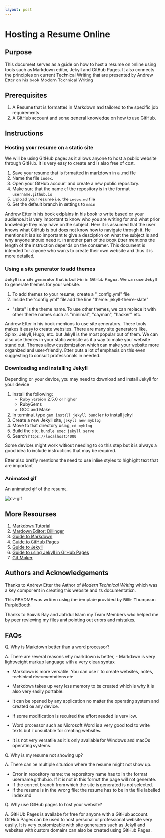 ```yaml
---
layout: post
---
```


# Hosting a Resume Online
## Purpose
This document serves as a guide on how to host a resume on online using tools such as Markdown editor, Jekyll and GitHub Pages. It also connects the principles on current Technical Writing that are presented by Andrew Etter on his book Modern Technical Writing



## Prerequisites
1. A Resume that is formatted in Markdown and tailored to the specific job requirements
2. A GitHub account and some general knowledge on how to use GitHub.



## Instructions
### Hosting your resume on a static site
We will be using GitHub pages as it allows anyone to host a public website through GitHub. It is very easy to create and is also free of cost.

1. Save your resume that is formatted in markdown in a .md file
2. Name the file ``index``.
3. Open your GitHub account and create a new public repository.
4. Make sure that the name of the repository is in the format ``username.github.io``
5. Upload your resume i.e. the ``index.md`` file
6. Set the default branch in settings to ``main``

Andrew Etter in his book exlplains in his book to write based on your audience.It is very important to know who you are writing for and what prior knowledge they may have on the subject. Here it is assumed that the user knows what GitHub is but does not know how to navigate through it. He mentions it is also important to give a desciption on what the subject is and why anyone should need it. In another part of the book Etter mentions the length of the instruction depends on the consumer. This document is intended for anyone who wants to create their own website and thus it is more detailed.
   

### Using a site generator to add themes
Jekyll is a site genarator that is built-in in GitHub Pages. We can use Jekyll to generate themes for your website.

1. To add themes to your resume, create a "_config.yml" file
2. Inside the "config.yml" file add the line "theme: jekyll-theme-slate"
  - "slate" is the theme name. To use other themes, we can replace it with other theme names such as "minimal", "cayman", "hacker", etc.

Andrew Etter in his book mentions to use site generators. These tools makes it easy to create websites. There are many site generators like, Spinx, Jekyll, Hugo, etc. but Jekyll is the most popular out of them. We  can also use themes in your static website as it a way to make your website stand out. Themes allow custiomization which can make your website more organized and user-friendly. Etter puts a lot of emphasis on this even suggesting to consult professionals in needed.


### Downloading and installing Jekyll
Depending on your device, you may need to download and install Jekyll for your device

1. Install the following:
   - Ruby version 2.5.0 or higher
   - RubyGems
   - GCC and Make
2. In terminal, type ``gem install jekyll bundler`` to install jekyll
3. Create a new Jekyll site, ``jekyll new myblog``
4. Move to that directory using, ``cd myblog``
5. Build the site, ``bundle exec jekyll serve``
6. Search ``https://localhost:4000``

Some devices might work without needing to do this step but it is always a good idea to include instructions that may be required.

Etter also breifly mentions the need to use inline styles to highlight text that are important. 
   

### Animated gif
An animated gif of the resume.

![cv-gif](https://i.makeagif.com/media/3-07-2024/QaYIpx.gif)



## More Resourses
1. [Markdown Tutorial](https://www.markdowntutorial.com/)
2. [Mardown Editor: Dillinger](https://dillinger.io)
3. [Guide to Markdown](https://www.markdownguide.org/getting-started/)
4. [Guide to GitHub Pages](https://docs.github.com/en/pages/quickstart)
5. [Guide to Jekyll](https://jekyllrb.com/docs/)
6. [Guide to using Jekyll in  GitHub Pages](https://docs.github.com/en/pages/setting-up-a-github-pages-site-with-jekyll/about-github-pages-and-jekyll)
7. [Gif Maker](https://makeagif.com/)



## Authors and Acknowledgements
Thanks to Andrew Etter the Author of *Modern Technical Writing* which was a key component in creating this website and its documentation.

This README was written using the template provided by Billie Thompson [PurpleBooth](https://github.com/PurpleBooth)

Thanks to Souvik Ray and Jahidul Islam my Team Members who helped me by peer reviewing my files and pointing out errors and mistakes. 



## FAQs
Q. Why is Markdown better than a word processor?

A.  There are several reasons why markdown is better,
    - Markdown is very lightweight markup language with a very clean syntax
   - Markdown is more versatile. You can use it to create websites, notes, techinical documentations etc.
   - Markdown takes up very less memory to be created which is why it is also very easily portable.
   - It can be opened by any application no matter the operating system and created on any device.
   - If some modification is required the effort needed is very low.

   - Word processor such as Microsoft Word is a very good tool to write texts but it unsuitable for creating websites.
   - It is not very versatile as it is only available for Windows and macOs operating systems.
       

Q. Why is my resume not showing up?

A. There can be multiple situation where the resume might not show up. 
  - Error in repository name: the reporsitory name has to in the format username.github.io. If it is not in this format the      page will not generate.
  - If the correct branch from which the site is generated is not selected.
  - If the resume is in the wrong file: the resume has to be in the file labelled index.md

Q. Why use GitHub pages to host your website?

A. GitHUb Pages is availabe for free for anyone with a GitHub account. GitHub Pages can be used to host personal or professional website very easily. It is very customizable with site generators such as Jekyll and websites with custom domains can also be created using GitHub Pages. 

